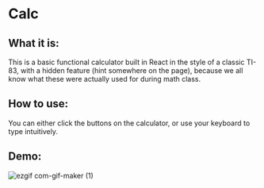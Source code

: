 # Calc

## What it is:

This is a basic functional calculator built in React in the style of a classic TI-83, with a hidden feature (hint somewhere on the page), because we all know what these were actually used for during math class.

## How to use:

You can either click the buttons on the calculator, or use your keyboard to type intuitively.

## Demo:

![ezgif com-gif-maker (1)](https://user-images.githubusercontent.com/48900910/180904177-0f22ea1d-bc0c-4b85-9bc5-3a3696d1fd48.gif)
